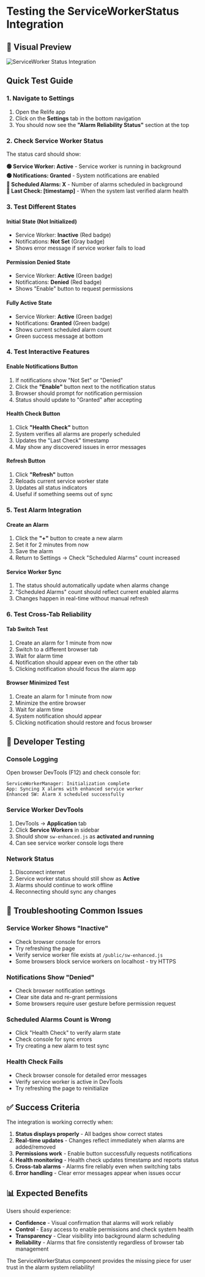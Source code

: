 # Testing the ServiceWorkerStatus Integration

## 📱 Visual Preview

![ServiceWorker Status Integration](./service-worker-status-demo.png)

## Quick Test Guide

### 1. Navigate to Settings
1. Open the Relife app
2. Click on the **Settings** tab in the bottom navigation
3. You should now see the **"Alarm Reliability Status"** section at the top

### 2. Check Service Worker Status
The status card should show:

**🟢 Service Worker: Active** - Service worker is running in background  
**🟢 Notifications: Granted** - System notifications are enabled  
**🔢 Scheduled Alarms: X** - Number of alarms scheduled in background  
**📅 Last Check: [timestamp]** - When the system last verified alarm health  

### 3. Test Different States

#### Initial State (Not Initialized)
- Service Worker: **Inactive** (Red badge)
- Notifications: **Not Set** (Gray badge) 
- Shows error message if service worker fails to load

#### Permission Denied State
- Service Worker: **Active** (Green badge)
- Notifications: **Denied** (Red badge)
- Shows "Enable" button to request permissions

#### Fully Active State  
- Service Worker: **Active** (Green badge)
- Notifications: **Granted** (Green badge)
- Shows current scheduled alarm count
- Green success message at bottom

### 4. Test Interactive Features

#### Enable Notifications Button
1. If notifications show "Not Set" or "Denied"
2. Click the **"Enable"** button next to the notification status
3. Browser should prompt for notification permission
4. Status should update to "Granted" after accepting

#### Health Check Button
1. Click **"Health Check"** button
2. System verifies all alarms are properly scheduled
3. Updates the "Last Check" timestamp
4. May show any discovered issues in error messages

#### Refresh Button  
1. Click **"Refresh"** button
2. Reloads current service worker state
3. Updates all status indicators
4. Useful if something seems out of sync

### 5. Test Alarm Integration

#### Create an Alarm
1. Click the **"+"** button to create a new alarm
2. Set it for 2 minutes from now
3. Save the alarm
4. Return to Settings → Check "Scheduled Alarms" count increased

#### Service Worker Sync
1. The status should automatically update when alarms change
2. "Scheduled Alarms" count should reflect current enabled alarms
3. Changes happen in real-time without manual refresh

### 6. Test Cross-Tab Reliability

#### Tab Switch Test
1. Create an alarm for 1 minute from now
2. Switch to a different browser tab
3. Wait for alarm time
4. Notification should appear even on the other tab
5. Clicking notification should focus the alarm app

#### Browser Minimized Test
1. Create an alarm for 1 minute from now  
2. Minimize the entire browser
3. Wait for alarm time
4. System notification should appear
5. Clicking notification should restore and focus browser

## 🔧 Developer Testing

### Console Logging
Open browser DevTools (F12) and check console for:

```
ServiceWorkerManager: Initialization complete
App: Syncing X alarms with enhanced service worker  
Enhanced SW: Alarm X scheduled successfully
```

### Service Worker DevTools
1. DevTools → **Application** tab
2. Click **Service Workers** in sidebar
3. Should show `sw-enhanced.js` as **activated and running**
4. Can see service worker console logs there

### Network Status
1. Disconnect internet
2. Service worker status should still show as **Active**
3. Alarms should continue to work offline
4. Reconnecting should sync any changes

## 🐛 Troubleshooting Common Issues

### Service Worker Shows "Inactive"
- Check browser console for errors
- Try refreshing the page
- Verify service worker file exists at `/public/sw-enhanced.js`
- Some browsers block service workers on localhost - try HTTPS

### Notifications Show "Denied"  
- Check browser notification settings
- Clear site data and re-grant permissions
- Some browsers require user gesture before permission request

### Scheduled Alarms Count is Wrong
- Click "Health Check" to verify alarm state
- Check console for sync errors
- Try creating a new alarm to test sync

### Health Check Fails
- Check browser console for detailed error messages
- Verify service worker is active in DevTools
- Try refreshing the page to reinitialize

## ✅ Success Criteria

The integration is working correctly when:

1. **Status displays properly** - All badges show correct states
2. **Real-time updates** - Changes reflect immediately when alarms are added/removed  
3. **Permissions work** - Enable button successfully requests notifications
4. **Health monitoring** - Health check updates timestamp and reports status
5. **Cross-tab alarms** - Alarms fire reliably even when switching tabs
6. **Error handling** - Clear error messages appear when issues occur

## 📊 Expected Benefits

Users should experience:
- **Confidence** - Visual confirmation that alarms will work reliably
- **Control** - Easy access to enable permissions and check system health  
- **Transparency** - Clear visibility into background alarm scheduling
- **Reliability** - Alarms that fire consistently regardless of browser tab management

The ServiceWorkerStatus component provides the missing piece for user trust in the alarm system reliability!